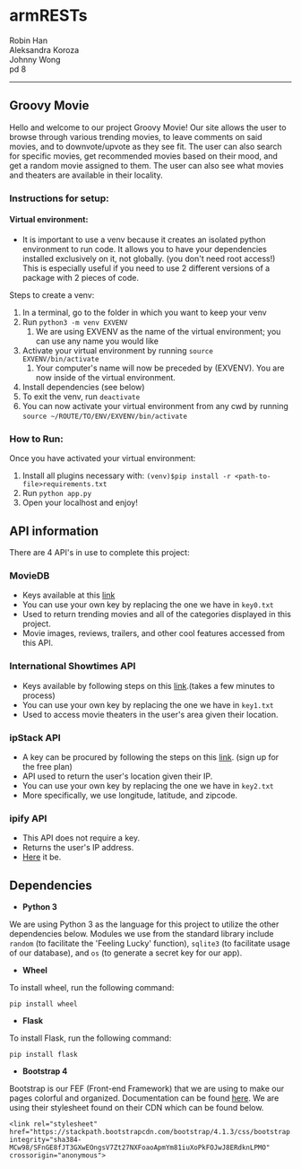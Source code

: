 # armRESTs

Robin Han  
Aleksandra Koroza  
Johnny Wong  
pd 8

---------------------  
## Groovy Movie  
Hello and welcome to our project Groovy Movie! Our site allows the user to browse through various trending
movies, to leave comments on said movies, and to downvote/upvote as they see fit. The user can also search for specific movies, get recommended movies based on their mood, and get a random movie assigned to them. The user can also see what movies and theaters are available in their locality.

### Instructions for setup:

#### Virtual environment:
- It is important to use a venv because it creates an isolated python environment to run code.  It allows you to
have your dependencies installed exclusively on it, not globally. (you don't need root access!)  This is especially useful if you need to use 2 different versions of a package with 2 pieces of code.

Steps to create a venv:
1. In a terminal, go to the folder in which you want to keep your venv
2. Run `python3 -m venv EXVENV`
   1. We are using EXVENV as the name of the virtual environment; you can use any name you would like
3. Activate your virtual environment by running `source EXVENV/bin/activate`
   1. Your computer's name will now be preceded by (EXVENV).  You are now inside of the virtual environment.
4. Install dependencies (see below)
5. To exit the venv, run `deactivate`
6. You can now activate your virtual environment from any cwd by running `source ~/ROUTE/TO/ENV/EXVENV/bin/activate`

### How to Run:
  Once you have activated your virtual environment:
  1. Install all plugins necessary with: `(venv)$pip install -r <path-to-file>requirements.txt`
  2. Run `python app.py`
  3. Open your localhost and enjoy!

## API information
  There are 4 API's in use to complete this project:

### MovieDB
  - Keys available at this [link](https://www.themoviedb.org/documentation/api)
  - You can use your own key by replacing the one we have in `key0.txt`
  - Used to return trending movies and all of the categories displayed in this project.
  - Movie images, reviews, trailers, and other cool features accessed from this API.

### International Showtimes API
  - Keys available by following steps on this [link](https://www.internationalshowtimes.com/signup.html).(takes a few minutes to process)
  - You can use your own key by replacing the one we have in `key1.txt`
  - Used to access movie theaters in the user's area given their location.

### ipStack API
  - A key can be procured by following the steps on this [link](https://ipstack.com/). (sign up for the free plan)
  - API used to return the user's location given their IP.
  - You can use your own key by replacing the one we have in `key2.txt`
  - More specifically, we use longitude, latitude, and zipcode.

### ipify API
  - This API does not require a key.
  - Returns the user's IP address.
  - [Here](https://www.ipify.org/) it be.

## Dependencies
- <b> Python 3 </b>

We are using Python 3 as the language for this project to utilize the other dependencies below.
Modules we use from the standard library include `random` (to facilitate the 'Feeling Lucky' function), `sqlite3` (to facilitate
usage of our database), and `os` (to generate a secret key for our app).
- <b> Wheel </b>

To install wheel, run the following command:
```
pip install wheel
```
- <b> Flask </b>

To install Flask, run the following command:
```
pip install flask
```
- <b>Bootstrap 4</b>

Bootstrap is our FEF (Front-end Framework) that we are using to make our pages colorful and organized.
Documentation can be found [here](https://getbootstrap.com/docs/4.1/getting-started/introduction/).
We are using their stylesheet found on their CDN which can be found below.
```
<link rel="stylesheet" href="https://stackpath.bootstrapcdn.com/bootstrap/4.1.3/css/bootstrap.min.css" integrity="sha384-MCw98/SFnGE8fJT3GXwEOngsV7Zt27NXFoaoApmYm81iuXoPkFOJwJ8ERdknLPMO" crossorigin="anonymous">
```
